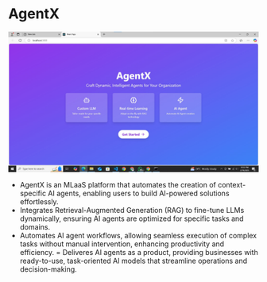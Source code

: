# AgentX
![AgentX](AgentX.jpg)

- AgentX is an MLaaS platform that automates the creation of context-specific AI agents, enabling users to build AI-powered solutions effortlessly.
- Integrates Retrieval-Augmented Generation (RAG) to fine-tune LLMs dynamically, ensuring AI agents are optimized for specific tasks and domains.
- Automates AI agent workflows, allowing seamless execution of complex tasks without manual intervention, enhancing productivity and efficiency.
= Deliveres AI agents as a product, providing businesses with ready-to-use, task-oriented AI models that streamline operations and decision-making.
